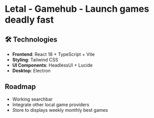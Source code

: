 # Letal - Gamehub - Launch games deadly fast



## 🛠️ Technologies

- **Frontend**: React 18 + TypeScript + Vite
- **Styling**: Tailwind CSS
- **UI Components**: HeadlessUI + Lucide
- **Desktop**: Electron

## Roadmap

- Working searchbar
- Integrate other local game providers 
- Store to displays weekly monthly best games 